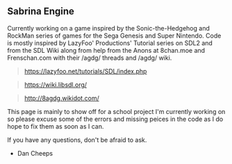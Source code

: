 Sabrina Engine
-------------------------

Currently working on a game inspired by the Sonic-the-Hedgehog and RockMan series of games for the Sega Genesis and Super Nintendo. 
Code is mostly inspired by LazyFoo' Productions' Tutorial series on SDL2 and from the SDL Wiki along from help from the Anons at 8chan.moe and Frenschan.com with their /agdg/ threads and /agdg/ wiki.

> https://lazyfoo.net/tutorials/SDL/index.php

> https://wiki.libsdl.org/

> http://8agdg.wikidot.com/

This page is mainly to show off for a school project I'm currently working on so please excuse some of the errors and missing peices in the code as I do hope to fix them as soon as I can.

If you have any questions, don't be afraid to ask.

- Dan Cheeps
